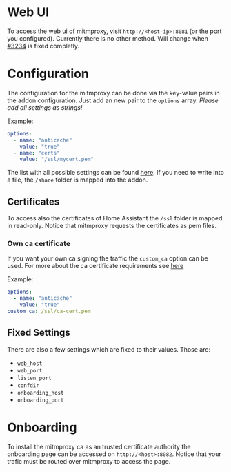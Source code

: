 # Web UI

To access the web ui of mitmproxy, visit `http://<host-ip>:8081` (or the port you configured).
Currently there is no other method. Will change when [#3234](https://github.com/mitmproxy/mitmproxy/issues/3234) is fixed completly.


# Configuration

The configuration for the mitmproxy can be done via the key-value pairs in the addon configuration.
Just add an new pair to the `options` array. _Please add all settings as strings!_

Example:

```yaml
options:
  - name: "anticache"
    value: "true"
  - name: "certs"
    value: "/ssl/mycert.pem"
```

The list with all possible settings can be found [here](https://docs.mitmproxy.org/stable/concepts-options/#available-options).
If you need to write into a file, the `/share` folder is mapped into the addon.


## Certificates

To access also the certificates of Home Assistant the `/ssl` folder is mapped in read-only.
Notice that mitmproxy requests the certificates as pem files.


### Own ca certificate

If you want your own ca signing the traffic the `custom_ca` option can be used.
For more about the ca certificate requirements see [here](https://docs.mitmproxy.org/stable/concepts-certificates/#ca-and-cert-files)

Example:

```yaml
options:
  - name: "anticache"
    value: "true"
custom_ca: /ssl/ca-cert.pem
```


## Fixed Settings

There are also a few settings which are fixed to their values. Those are:

* `web_host`
* `web_port`
* `listen_port`
* `confdir`
* `onboarding_host`
* `onboarding_port`


# Onboarding

To install the mitmproxy ca as an trusted certificate authority the onboarding page can be accessed on `http://<host>:8082`.
Notice that your trafic must be routed over mitmproxy to access the page.
